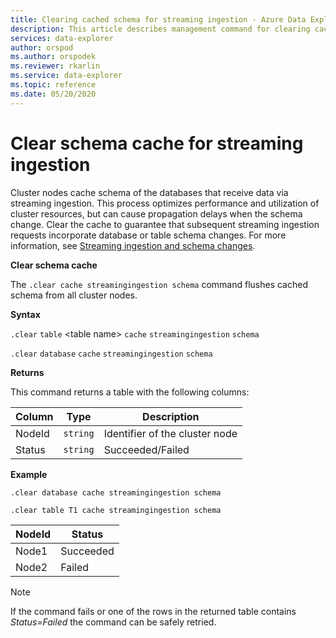 ```yaml
---
title: Clearing cached schema for streaming ingestion - Azure Data Explorer
description: This article describes management command for clearing cached database schema in Azure Data Explorer.
services: data-explorer
author: orspod
ms.author: orspodek
ms.reviewer: rkarlin
ms.service: data-explorer
ms.topic: reference
ms.date: 05/20/2020
---
```

# Clear schema cache for streaming ingestion

Cluster nodes cache schema of the databases that receive data via streaming ingestion. This process optimizes performance and utilization of cluster resources, but can cause propagation delays when the schema change.
Clear the cache to guarantee that subsequent streaming ingestion requests incorporate database or table schema changes.
For more information, see [Streaming ingestion and schema changes](streaming-ingestion-schema-changes.md).

**Clear schema cache**

The `.clear cache streamingingestion schema` command flushes cached schema from all cluster nodes.

**Syntax**

`.clear` `table` &lt;table name&gt; `cache` `streamingingestion` `schema`

`.clear` `database` `cache` `streamingingestion` `schema`

**Returns**

This command returns a table with the following columns:

|Column    |Type    |Description
|---|---|---
|NodeId|`string`|Identifier of the cluster node
|Status|`string`|Succeeded/Failed

**Example**

```kusto
.clear database cache streamingingestion schema

.clear table T1 cache streamingingestion schema
```

|NodeId|Status|
|---|---|
|Node1|Succeeded
|Node2|Failed

> [!NOTE]
> If the command fails or one of the rows in the returned table contains *Status=Failed* the command can be safely retried.
